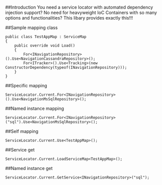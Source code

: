 ##Introduction
You need a service locator with automated dependency injection support? 
No need for heavyweight IoC Containers with so many options and functionalities?
This libary provides exactly this!!!

##Sample mapping class
```
public class TestAppMap : ServiceMap
{
    public override void Load()
    {
        For<INavigationRepository>().Use<NavigationCassandraRepository>();
        For<ITracker>().Use<Tracking>(new ConstructorDependency(typeof(INavigationRepository)));
    }
}
```

##Specific mapping
```
ServiceLocator.Current.For<INavigationRepository>().Use<NavigationMsSqlRepository>();
```

##Named instance mapping
```
ServiceLocator.Current.For<INavigationRepository>("sql").Use<NavigationMsSqlRepository>();
```

##Self mapping
```
ServiceLocator.Current.Use<TestAppMap>();
```

##Service get
```
ServiceLocator.Current.LoadServiceMap<TestAppMap>();
```

##Named instance get
```
ServiceLocator.Current.GetService<INavigationRepository>("sql");
```
